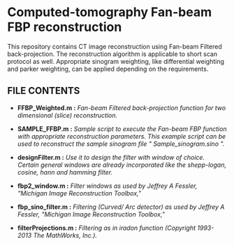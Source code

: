 # Computed-tomography Fan-beam FBP reconstruction

This repository contains CT image reconstruction using Fan-beam Filtered back-projection. The reconstruction algorithm is applicable to short scan protocol as well. Appropriate sinogram weighting, like differential weighting and parker weighting, can be applied depending on the requirements.   


## FILE CONTENTS

* **FFBP_Weighted.m :** *Fan-beam Filtered back-projection function for two dimensional (slice) reconstruction.*

* **SAMPLE_FFBP.m :** *Sample script to execute the Fan-beam FBP function with appropriate reconstruction parameters. This example script can be   used to reconstruct the sample sinogram file " Sample_sinogram.sino ".*

* **designFilter.m :** *Use it to design the filter with window of choice. Certain general windows are already incorporated like the shepp-logan, cosine, hann and hamming filter.*

* **fbp2_window.m :** *Filter windows as used by Jeffrey A Fessler, "Michigan Image Reconstruction Toolbox,"*

* **fbp_sino_filter.m :** *Filtering (Curved/ Arc detector) as used by Jeffrey A Fessler, "Michigan Image Reconstruction Toolbox,"*
                  
* **filterProjections.m :** *Filtering as in iradon function (Copyright 1993-2013 The MathWorks, Inc.).*             
